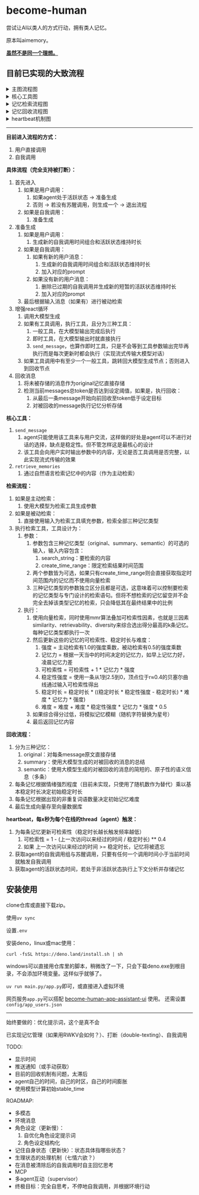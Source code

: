 # become-human

尝试让AI以类人的方式行动，拥有类人记忆。

原本叫aimemory。

**[虽然不是同一个理想。](https://www.bilibili.com/video/BV1xH8oz8Eda)**

## 目前已实现的大致流程

<details>
<summary>主图流程图</summary>

```mermaid
flowchart TD
    A[主图流程（完全支持被打断）] --> B{调用类型}
    B -->|用户调用| C[检查Agent状态]
    B -->|自我调用| D[准备生成]

    C -->|活跃| D
    C -->|非活跃| E{是否有苏醒调用?}
    E -->|是| G[退出流程]
    E -->|否| F[生成苏醒调用] --> G

    D --> H{调用类型}
    H -->|用户调用| I[生成新自我调用时间和活跃时长]
    H -->|自我调用| J{是否有新用户消息?}
    J -->|是| K[生成新自我调用时间和活跃时长] --> L[加入对应prompt]
    J -->|否| M[生成短暂活跃时长] --> N[加入对应prompt]

    L --> O[被动检索]
    N --> O
    I --> O

    O --> Q[调用大模型生成]
    Q --> R{是否有工具调用?}
    R -->|否| S[回收消息]
    R -->|是| T[执行工具]

    T --> U{工具类型}
    U -->|一般工具| P[大模型生成完毕后执行]
    U -->|即时工具| V[立即执行]
    U -->|send_message| W[流式传输输出]

    V --> X{是否有至少一个一般工具?}
    P --> X
    W --> X
    X -->|是| Q
    X -->|否| S

    S --> Z{总token是否达到阈值?}
    Z -->|否| A1[结束]
    Z -->|是| B1[回收消息至token低于目标值]
    B1 --> C1[记忆分析并存储]
```

</details>

<details>
<summary>核心工具图</summary>

```mermaid
flowchart TD
    A[核心工具] --> SendMessageTool
    A --> RetrieveMemoriesTool
    SendMessageTool[send_message] --> messageInfo[agent只能使用该工具来与用户交流]
    RetrieveMemoriesTool[retrieve_memories] --> retrieveInfo[通过自然语言检索记忆中的内容（作为主动检索）]
```

</details>

<details>
<summary>记忆检索流程图</summary>

```mermaid
flowchart TD
    A1[记忆检索流程] --> H1{主动/被动检索}
    H1 -->|主动检索| I1[大模型生成参数]
    H1 -->|被动检索| J1[直接使用输入填充参数]
    I1 --> K1[执行检索工具]
    J1 --> K1

    K1 --> L1[向量检索 + MMR叠加可检索性算法]
    L1 --> M1[更新记忆可检索性、稳定时长与难度]
    M1 --> N1[返回记忆内容]
```

</details>

<details>
<summary>记忆回收流程图</summary>

```mermaid
flowchart TD
    A1[记忆回收流程] --> C1[分为三种记忆]
    C1 --> D1[original：对每条message原文直接存储]
    C1 --> D2[summary：使用大模型生成的对被回收的消息的总结]
    C1 --> D3[semantic：使用大模型生成的对被回收的消息的简短的、原子性的语义信息（多条）]
    D1 --> E1[根据情绪强烈程度（未实现）计算初始稳定时长]
    D2 --> E1
    D3 --> E1
    E1 --> F1[根据出现的非重复词语数量决定初始记忆难度]
    F1 --> G1[生成向量并存入数据库]
```

</details>

<details>
<summary>heartbeat机制图</summary>

```mermaid
flowchart TD
    AQ[heartbeat机制] --> O1[每x秒触发]
    O1 --> P1[更新记忆可检索性]
    P1 --> Q1{可检索性低于0？}
    Q1 -->|是| R1[遗忘记忆]
    O1 --> CheckSelfInvoke{检查自我调用组与苏醒调用}
    CheckSelfInvoke -->|有到期调用| TriggerSelfInvoke[触发自我调用]
    O1 --> CheckActive{检查当前组是否处于活跃状态}
    CheckActive -->|否| TriggerRecycle[触发上下文记忆分析回收]
```

</details>

---

**目前进入流程的方式：**

1. 用户直接调用
2. 自我调用

**具体流程（完全支持被打断）：**

1. 首先进入
	1. 如果是用户调用：
		1. 如果agent处于活跃状态 -> 准备生成
		2. 否则 -> 若没有苏醒调用，则生成一个 -> 退出流程
	2. 如果是自我调用：
		1. 准备生成
2. 准备生成
	1. 如果是用户调用：
		1. 生成新的自我调用时间组合和活跃状态维持时长
	2. 如果是自我调用：
		1. 如果有新的用户消息：
			1. 生成新的自我调用时间组合和活跃状态维持时长
			2. 加入对应的prompt
		2. 如果没有新的用户消息：
			1. 删除已过期的自我调用并生成新的短暂的活跃状态维持时长
			2. 加入对应的prompt
	3. 最后根据输入消息（如果有）进行被动检索
3. 增强react循环
	1. 调用大模型生成
	2. 如果有工具调用，执行工具，且分为三种工具：
		1. 一般工具，在大模型输出完成后执行
		2. 即时工具，在大模型输出时就直接执行
		3. `send_message`，也算作即时工具，只是不会等到工具参数输出完毕再执行而是每次更新时都会执行（实现流式传输大模型对话）
	3. 如果工具调用中有至少一个一般工具，跳转回大模型生成节点；否则进入到回收节点
4. 回收消息
    1. 将未被存储的消息作为original记忆直接存储
	2. 检测当前messages总token是否达到设定阈值，如果是，执行回收：
		1. 从最后一条message开始向前回收至token低于设定目标
		2. 对被回收的message执行记忆分析存储

**核心工具：**

1. `send_message`
	1. agent只能使用该工具来与用户交流，这样做的好处是agent可以不进行对话的选择，缺点是稳定性。但不管怎样这是最核心的设计
	2. 该工具会向用户实时输出参数中的内容，无论是否工具调用是否完整，以此实现流式传输的效果
2. `retrieve_memories`
	1. 通过自然语言检索记忆中的内容（作为主动检索）

**检索流程：**

1. 如果是主动检索：
	1. 使用大模型为检索工具生成参数
2. 如果是被动检索：
	1. 直接使用输入为检索工具填充参数，检索全部三种记忆类型
3. 执行检索工具，工具设计为：
	1. 参数：
		1. 参数包含三种记忆类型（original、summary、semantic）的可选的输入，输入内容包含：
			1. search_string：要检索的内容
			2. create_time_range：限定检索结果时间范围
		2. 两个参数皆为可选，如果只有create_time_range则会直接获取指定时间范围内的记忆而不使用向量检索
		3. 三种记忆类型的参数独立区分且都是可选，这意味着可以控制要检索的记忆类型与专门设计的检索语句。但将不想检索的记忆留空并不会完全去掉该类型记忆的检索，只会降低其在最终结果中的比例
	2. 执行：
		1. 使用向量检索，同时使用mmr算法叠加可检索性因素，也就是三因素similarity、retrievability、diversity来综合选出得分最高的k条记忆。每种记忆类型都执行一次
		2. 然后更新这些的记忆的可检索性、稳定时长与难度：
			1. 强度 = 主动检索有1.0的强度乘数，被动检索有0.5的强度乘数
			2. 记忆力 = 根据一天当中的时间决定的记忆力，如早上记忆力好，凌晨记忆力差
			3. 可检索性 = 可检索性 + 1 * 记忆力 * 强度
			4. 稳定性强度 = 使用一条从1到2.5到0，顶点位于r≈0.4的贝塞尔曲线通过输入可检索性得出
			5. 稳定时长 = 稳定时长 * ((稳定时长 * 稳定性强度 - 稳定时长) * 难度 * 记忆力 * 强度)
			6. 难度 = 难度 + 难度 * 稳定性强度 * 记忆力 * 强度 * 0.5
        3. 如果综合得分过低，将模拟记忆模糊（随机字符替换为星号）
		4. 最后返回记忆内容

**回收流程：**
1. 分为三种记忆：
    1. original：对每条message原文直接存储
    2. summary：使用大模型生成的对被回收的消息的总结
    3. semantic：使用大模型生成的对被回收的消息的简短的、原子性的语义信息（多条）
2. 每条记忆根据情绪强烈程度（目前未实现，只使用了随机数作为替代）乘以基本稳定时长决定初始稳定时长
3. 每条记忆根据出现的非重复词语数量决定初始记忆难度
4. 最后生成向量存至向量数据库


**heartbeat，每x秒为每个在线的thread（agent）触发：**

1. 为每条记忆更新可检索性（稳定时长越长触发频率越低）
	1. 可检索性 = 1 - (上一次访问以来经过的时间 / 稳定时长) ** 0.4
	2. 如果 上一次访问以来经过的时间 >= 稳定时长，记忆将被遗忘
2. 获取agent的自我调用组与苏醒调用，只要有任何一个调用时间小于当前时间就触发自我调用
3. 获取agent的活跃状态时间，若处于非活跃状态执行上下文分析并存储记忆

## 安装使用

clone仓库或直接下载zip。

使用`uv sync`

设置`.env`

安装deno，linux或mac使用：

```
curl -fsSL https://deno.land/install.sh | sh
```

windows可以直接用仓库里的脚本，稍微改了一下，只会下载deno.exe到根目录，不会添加环境变量。这样似乎就够了。

`uv run main.py/app.py`即可，或直接进入虚拟环境

网页服务`app.py`可以搭配 [become-human-app-assistant-ui](https://github.com/Bartzh/become-human-app-assistant-ui) 使用。
还需设置`config/app_users.json`

---

始终要做的：优化提示词，这个是真不会

已实现记忆管理（如果用RWKV会如何？）、打断（double-texting）、自我调用

TODO:
- 显示时间
- 推送通知（或手动获取）
- 目前的回收机制有问题，太滞后
- agent自己的时间，自己的时区，自己的时间膨胀
- 使用模型计算初始stable_time

ROADMAP:
- 多模态
- 环境消息
- 角色设定（更新慢）：
    1. 自优化角色设定提示词
    2. 角色设定结构化
- 记住自身状态（更新快）：状态具体指哪些状态？
- 生理状态的处理机制（七情六欲？）
- 在消息被清除后的自我调用时自主回忆思考
- MCP
- 多agent互动（supervisor）
- 终极目标：完全自思考，不停地自我调用，并根据环境行动
